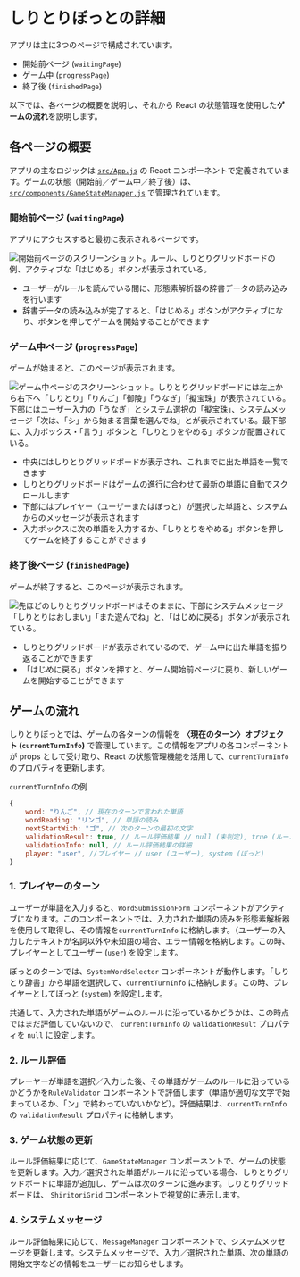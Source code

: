 # しりとりぼっとの詳細

アプリは主に3つのページで構成されています。
- 開始前ページ (`waitingPage`)
- ゲーム中 (`progressPage`)
- 終了後 (`finishedPage`)

以下では、各ページの概要を説明し、それから React の状態管理を使用した**ゲームの流れ**を説明します。

## 各ページの概要
アプリの主なロジックは [`src/App.js`](./src/App.js) の React コンポーネントで定義されています。ゲームの状態（開始前／ゲーム中／終了後）は、[`src/components/GameStateManager.js`](./src/components/GameStateManager.js) で管理されています。

### 開始前ページ (`waitingPage`)
アプリにアクセスすると最初に表示されるページです。

![開始前ページのスクリーンショット。ルール、しりとりグリッドボードの例、アクティブな「はじめる」ボタンが表示されている。](./img/screenshot_waitingPage.jpg)

- ユーザーがルールを読んでいる間に、形態素解析器の辞書データの読み込みを行います
- 辞書データの読み込みが完了すると、「はじめる」ボタンがアクティブになり、ボタンを押してゲームを開始することができます


### ゲーム中ページ (`progressPage`)
ゲームが始まると、このページが表示されます。

![ゲーム中ページのスクリーンショット。しりとりグリッドボードには左上から右下へ「しりとり」「りんご」「御陵」「うなぎ」「擬宝珠」が表示されている。下部にはユーザー入力の「うなぎ」とシステム選択の「擬宝珠」、システムメッセージ「次は、「シ」から始まる言葉を選んでね」とが表示されている。最下部に、入力ボックス・「言う」ボタンと「しりとりをやめる」ボタンが配置されている。](./img/screenshot_progressPage.jpg)

- 中央にはしりとりグリッドボードが表示され、これまでに出た単語を一覧できます
- しりとりグリッドボードはゲームの進行に合わせて最新の単語に自動でスクロールします
- 下部にはプレイヤー（ユーザーまたはぼっと）が選択した単語と、システムからのメッセージが表示されます
- 入力ボックスに次の単語を入力するか、「しりとりをやめる」ボタンを押してゲームを終了することができます


### 終了後ページ (`finishedPage`)
ゲームが終了すると、このページが表示されます。

![先ほどのしりとりグリッドボードはそのままに、下部にシステムメッセージ「しりとりはおしまい」「また遊んでね」と、「はじめに戻る」ボタンが表示されている。](./img/screenshot_finishedPage.jpg)

- しりとりグリッドボードが表示されているので、ゲーム中に出た単語を振り返ることができます
- 「はじめに戻る」ボタンを押すと、ゲーム開始前ページに戻り、新しいゲームを開始することができます


## ゲームの流れ
しりとりぼっとでは、ゲームの各ターンの情報を **〈現在のターン〉オブジェクト (`currentTurnInfo`)** で管理しています。この情報をアプリの各コンポーネントが props として受け取り、React の状態管理機能を活用して、`currentTurnInfo` のプロパティを更新します。

`currentTurnInfo` の例

```js
{
    word: "りんご", // 現在のターンで言われた単語
    wordReading: "リンゴ", // 単語の読み
    nextStartWith: "ゴ", // 次のターンの最初の文字
    validationResult: true, // ルール評価結果 // null (未判定), true (ルールに沿っている), false (沿っていない)
    validationInfo: null, // ルール評価結果の詳細
    player: "user", //プレイヤー // user (ユーザー), system (ぼっと)
}
```

### 1. プレイヤーのターン
ユーザーが単語を入力すると、`WordSubmissionForm` コンポーネントがアクティブになります。このコンポーネントでは、入力された単語の読みを形態素解析器を使用して取得し、その情報を`currentTurnInfo` に格納します。（ユーザーの入力したテキストが名詞以外や未知語の場合、エラー情報を格納します。この時、プレイヤーとしてユーザー (`user`) を設定します。

ぼっとのターンでは、`SystemWordSelector` コンポーネントが動作します。「しりとり辞書」から単語を選択して、`currentTurnInfo` に格納します。この時、プレイヤーとしてぼっと (`system`) を設定します。

共通して、入力された単語がゲームのルールに沿っているかどうかは、この時点ではまだ評価していないので、 `currentTurnInfo` の `validationResult` プロパティを `null` に設定します。

### 2. ルール評価
プレーヤーが単語を選択／入力した後、その単語がゲームのルールに沿っているかどうかを`RuleValidator` コンポーネントで評価します（単語が適切な文字で始まっているか、「ン」で終わっていないかなど）。評価結果は、`currentTurnInfo` の `validationResult` プロパティに格納します。

### 3. ゲーム状態の更新
ルール評価結果に応じて、`GameStateManager` コンポーネントで、ゲームの状態を更新します。入力／選択された単語がルールに沿っている場合、しりとりグリッドボードに単語が追加し、ゲームは次のターンに進みます。しりとりグリッドボードは、 `ShiritoriGrid` コンポーネントで視覚的に表示します。

### 4. システムメッセージ
ルール評価結果に応じて、`MessageManager` コンポーネントで、システムメッセージを更新します。システムメッセージで、入力／選択された単語、次の単語の開始文字などの情報をユーザーにお知らせします。
